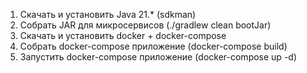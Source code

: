 1. Скачать и установить Java 21.* (sdkman)
2. Собрать JAR для микросервисов (./gradlew clean bootJar)
3. Скачать и установить docker + docker-compose
3. Собрать docker-compose приложение (docker-compose build)
4. Запустить docker-compose приложение (docker-compose up -d)